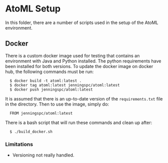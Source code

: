 # AtoML Setup

In this folder, there are a number of scripts used in the setup of the AtoML environment.

## Docker

There is a custom docker image used for testing that contains an environment with Java and Python installed. The python requirements have been installed for both versions. To update the docker image on docker hub, the following commands must be run:

```shell
  $ docker build -t atoml:latest .
  $ docker tag atoml:latest jenningspc/atoml:latest
  $ docker push jenningspc/atoml:latest
```

It is assumed that there is an up-to-date version of the `requirements.txt` file in the directory. Then to use the image, simply do:

```
  FROM jenningspc/atoml:latest
```

There is a bash script that will run these commands and clean up after:

```shell
  $ ./build_docker.sh
```

### Limitations

-   Versioning not really handled.
